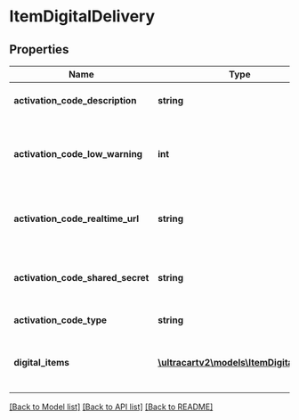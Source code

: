 # ItemDigitalDelivery

## Properties
Name | Type | Description | Notes
------------ | ------------- | ------------- | -------------
**activation_code_description** | **string** | Description of the activation code | [optional] 
**activation_code_low_warning** | **int** | The number of activation codes whcih should generate a warning email | [optional] 
**activation_code_realtime_url** | **string** | The URL to retrieve activation codes from in real-time | [optional] 
**activation_code_shared_secret** | **string** | Shared secret used when communicating with the real-time URL | [optional] 
**activation_code_type** | **string** | Type of activation code | [optional] 
**digital_items** | [**\ultracartv2\models\ItemDigitalItem[]**](ItemDigitalItem.md) | Digital items that customer can download when this item is purchased | [optional] 

[[Back to Model list]](../README.md#documentation-for-models) [[Back to API list]](../README.md#documentation-for-api-endpoints) [[Back to README]](../README.md)


